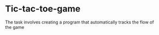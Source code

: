 # Tic-tac-toe-game
The task involves creating a program that automatically tracks the flow of the game 
